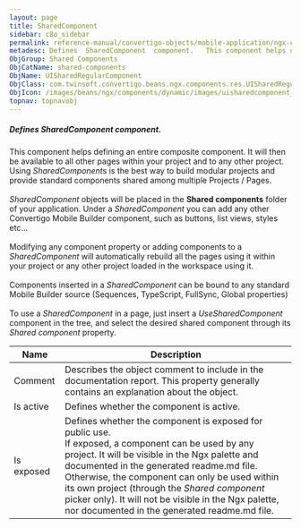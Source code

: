 ```yaml
---
layout: page
title: SharedComponent
sidebar: c8o_sidebar
permalink: reference-manual/convertigo-objects/mobile-application/ngx-components/shared-components/sharedcomponent/
metadesc: Defines  SharedComponent  component.   This component helps defining an entire composite component. It will then be available to all other pages withi
ObjGroup: Shared Components
ObjCatName: shared-components
ObjName: UISharedRegularComponent
ObjClass: com.twinsoft.convertigo.beans.ngx.components.res.UISharedRegularComponent
ObjIcon: /images/beans/ngx/components/dynamic/images/uisharedcomponent_32x32.png
topnav: topnavobj
---
```

##### Defines <i>SharedComponent</i> component. <br/>

 This component helps defining an entire composite component. It will then be available to all other pages within your project and to any other project. Using <i>SharedComponent</i>s is the best way to build modular projects and provide standard components shared among multiple Projects / Pages.<br/>
<br/>
<i>SharedComponent</i> objects will be placed in the <b>Shared components</b> folder of your application. Under a <i>SharedComponent</i> you can add any other Convertigo Mobile Builder component, such as buttons, list views, styles etc...<br/>
<br/>
Modifying any component property or adding components to a <i>SharedComponent</i> will automatically rebuild all the pages using it within your project or any other project loaded in the workspace using it.<br/>
<br/>
Components inserted in a <i>SharedComponent</i> can be bound to any standard Mobile Builder source (Sequences, TypeScript, FullSync, Global properties) <br/>
<br/>
To use a <i>SharedComponent</i> in a page, just insert a <i>UseSharedComponent</i> component in the tree, and select the desired shared component through its <i>Shared component</i> property.

Name | Description 
--- | ---
Comment | Describes the object comment to include in the documentation report.  This property generally contains an explanation about the object. 
Is active | Defines whether the component is active. 
Is exposed | Defines whether the component is exposed for public use.  <br/>If exposed, a component can be used by any project. It will be visible in the Ngx palette and documented in the generated readme.md file.<br/>Otherwise, the component can only be used within its own project (through the <i>Shared component</i> picker only). It will not be visible in the Ngx palette, nor documented in the generated readme.md file.

